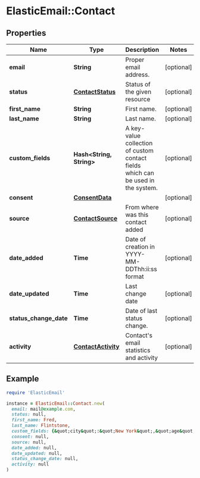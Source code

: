 # ElasticEmail::Contact

## Properties

| Name | Type | Description | Notes |
| ---- | ---- | ----------- | ----- |
| **email** | **String** | Proper email address. | [optional] |
| **status** | [**ContactStatus**](ContactStatus.md) | Status of the given resource | [optional] |
| **first_name** | **String** | First name. | [optional] |
| **last_name** | **String** | Last name. | [optional] |
| **custom_fields** | **Hash&lt;String, String&gt;** | A key-value collection of custom contact fields which can be used in the system. | [optional] |
| **consent** | [**ConsentData**](ConsentData.md) |  | [optional] |
| **source** | [**ContactSource**](ContactSource.md) | From where was this contact added | [optional] |
| **date_added** | **Time** | Date of creation in YYYY-MM-DDThh:ii:ss format | [optional] |
| **date_updated** | **Time** | Last change date | [optional] |
| **status_change_date** | **Time** | Date of last status change. | [optional] |
| **activity** | [**ContactActivity**](ContactActivity.md) | Contact&#39;s email statistics and activity | [optional] |

## Example

```ruby
require 'ElasticEmail'

instance = ElasticEmail::Contact.new(
  email: mail@example.com,
  status: null,
  first_name: Fred,
  last_name: Flintstone,
  custom_fields: {&quot;city&quot;:&quot;New York&quot;,&quot;age&quot;:&quot;34&quot;},
  consent: null,
  source: null,
  date_added: null,
  date_updated: null,
  status_change_date: null,
  activity: null
)
```

